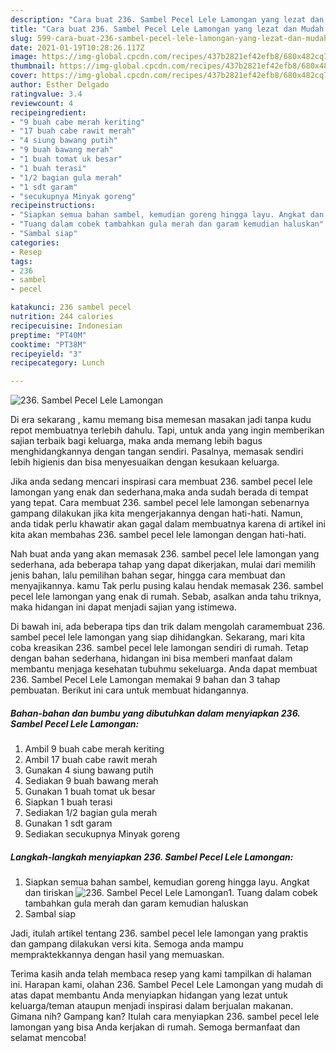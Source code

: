 ```yaml
---
description: "Cara buat 236. Sambel Pecel Lele Lamongan yang lezat dan Mudah Dibuat"
title: "Cara buat 236. Sambel Pecel Lele Lamongan yang lezat dan Mudah Dibuat"
slug: 599-cara-buat-236-sambel-pecel-lele-lamongan-yang-lezat-dan-mudah-dibuat
date: 2021-01-19T10:28:26.117Z
image: https://img-global.cpcdn.com/recipes/437b2821ef42efb8/680x482cq70/236-sambel-pecel-lele-lamongan-foto-resep-utama.jpg
thumbnail: https://img-global.cpcdn.com/recipes/437b2821ef42efb8/680x482cq70/236-sambel-pecel-lele-lamongan-foto-resep-utama.jpg
cover: https://img-global.cpcdn.com/recipes/437b2821ef42efb8/680x482cq70/236-sambel-pecel-lele-lamongan-foto-resep-utama.jpg
author: Esther Delgado
ratingvalue: 3.4
reviewcount: 4
recipeingredient:
- "9 buah cabe merah keriting"
- "17 buah cabe rawit merah"
- "4 siung bawang putih"
- "9 buah bawang merah"
- "1 buah tomat uk besar"
- "1 buah terasi"
- "1/2 bagian gula merah"
- "1 sdt garam"
- "secukupnya Minyak goreng"
recipeinstructions:
- "Siapkan semua bahan sambel, kemudian goreng hingga layu. Angkat dan tiriskan"
- "Tuang dalam cobek tambahkan gula merah dan garam kemudian haluskan"
- "Sambal siap"
categories:
- Resep
tags:
- 236
- sambel
- pecel

katakunci: 236 sambel pecel 
nutrition: 244 calories
recipecuisine: Indonesian
preptime: "PT40M"
cooktime: "PT38M"
recipeyield: "3"
recipecategory: Lunch

---
```



![236. Sambel Pecel Lele Lamongan](https://img-global.cpcdn.com/recipes/437b2821ef42efb8/680x482cq70/236-sambel-pecel-lele-lamongan-foto-resep-utama.jpg)

Di era  sekarang , kamu memang bisa memesan masakan jadi tanpa kudu repot membuatnya terlebih dahulu. Tapi, untuk anda yang ingin memberikan sajian terbaik bagi keluarga, maka anda memang lebih bagus menghidangkannya dengan tangan sendiri. Pasalnya, memasak sendiri lebih higienis dan bisa menyesuaikan dengan kesukaan keluarga.

Jika anda sedang mencari inspirasi cara membuat 236. sambel pecel lele lamongan yang enak dan sederhana,maka anda sudah berada di tempat yang tepat. Cara membuat 236. sambel pecel lele lamongan  sebenarnya gampang dilakukan jika kita mengerjakannya dengan hati-hati. Namun, anda tidak perlu khawatir akan gagal dalam membuatnya 
karena di artikel ini kita akan membahas 236. sambel pecel lele lamongan dengan hati-hati.  



Nah buat anda yang akan memasak 236. sambel pecel lele lamongan yang sederhana, ada beberapa tahap yang dapat dikerjakan, mulai dari memilih jenis bahan, lalu pemilihan bahan segar, hingga cara membuat dan menyajikannya. kamu Tak perlu pusing kalau hendak memasak 236. sambel pecel lele lamongan yang enak di rumah. Sebab, asalkan anda  tahu triknya, maka hidangan ini dapat menjadi sajian yang istimewa.

Di bawah ini, ada beberapa tips dan trik dalam mengolah caramembuat 236. sambel pecel lele lamongan yang siap dihidangkan. Sekarang, mari kita coba kreasikan 236. sambel pecel lele lamongan sendiri di rumah. Tetap dengan bahan sederhana, hidangan ini bisa memberi manfaat dalam membantu menjaga kesehatan tubuhmu sekeluarga. Anda dapat membuat 236. Sambel Pecel Lele Lamongan memakai 9 bahan dan 3 tahap pembuatan. Berikut ini cara untuk membuat hidangannya.

<!--inarticleads1-->

##### Bahan-bahan dan bumbu yang dibutuhkan dalam menyiapkan 236. Sambel Pecel Lele Lamongan:

1. Ambil 9 buah cabe merah keriting
1. Ambil 17 buah cabe rawit merah
1. Gunakan 4 siung bawang putih
1. Sediakan 9 buah bawang merah
1. Gunakan 1 buah tomat uk besar
1. Siapkan 1 buah terasi
1. Sediakan 1/2 bagian gula merah
1. Gunakan 1 sdt garam
1. Sediakan secukupnya Minyak goreng




<!--inarticleads2-->

##### Langkah-langkah menyiapkan 236. Sambel Pecel Lele Lamongan:

1. Siapkan semua bahan sambel, kemudian goreng hingga layu. Angkat dan tiriskan
<img src="https://img-global.cpcdn.com/steps/7f577ed908e2a8f6/160x128cq70/236-sambel-pecel-lele-lamongan-langkah-memasak-1-foto.jpg" alt="236. Sambel Pecel Lele Lamongan">1. Tuang dalam cobek tambahkan gula merah dan garam kemudian haluskan
1. Sambal siap




Jadi, itulah artikel tentang  236. sambel pecel lele lamongan  yang praktis dan gampang dilakukan versi kita. Semoga anda mampu mempraktekkannya dengan hasil yang memuaskan. 

Terima kasih anda telah membaca resep yang kami tampilkan di halaman ini. Harapan kami, olahan  236. Sambel Pecel Lele Lamongan yang mudah di atas dapat membantu Anda menyiapkan hidangan yang lezat untuk keluarga/teman ataupun menjadi inspirasi dalam berjualan makanan. Gimana nih? Gampang kan? Itulah cara menyiapkan 236. sambel pecel lele lamongan yang bisa Anda kerjakan di rumah. Semoga bermanfaat dan selamat mencoba!

